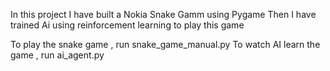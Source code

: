 
In this project I have built a Nokia Snake Gamm using Pygame
Then I have trained Ai using reinforcement learning to play this game 

To play the snake game , run snake_game_manual.py 
To watch AI learn the game , run ai_agent.py



